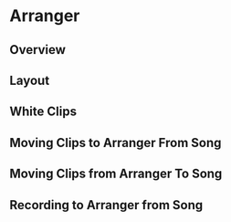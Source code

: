 # Arranger

## Overview

## Layout

## White Clips

## Moving Clips to Arranger From Song

## Moving Clips from Arranger To Song

## Recording to Arranger from Song